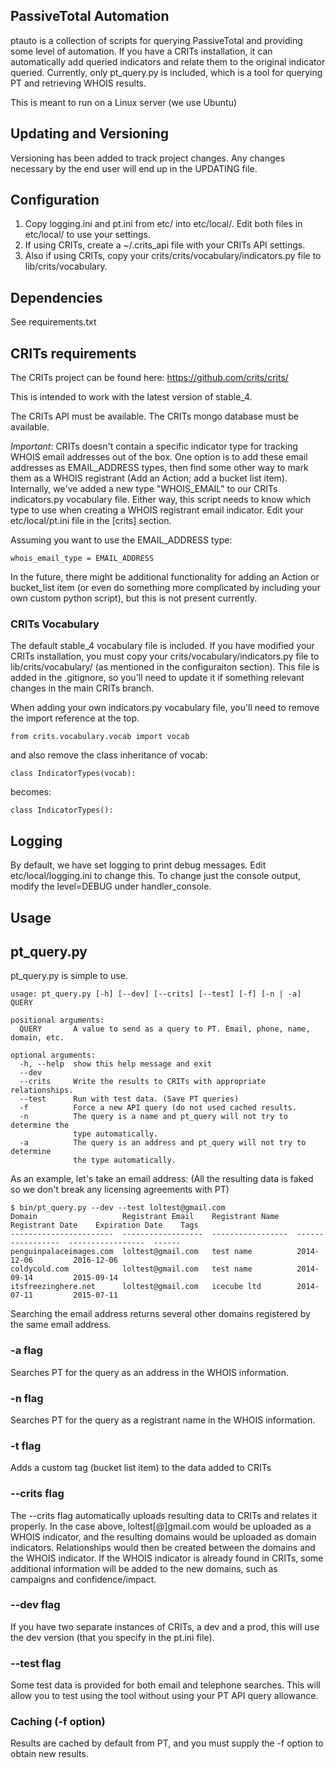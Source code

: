 PassiveTotal Automation
-----------------------
ptauto is a collection of scripts for querying PassiveTotal and providing some level of automation. If you have a CRITs installation, it can automatically add queried indicators and relate them to the original indicator queried. Currently, only pt_query.py is included, which is a tool for querying PT and retrieving WHOIS results.

This is meant to run on a Linux server (we use Ubuntu)

Updating and Versioning
-----------------------
Versioning has been added to track project changes. Any changes necessary by the end user will end up in the  UPDATING file.

Configuration
-------------
1. Copy logging.ini and pt.ini from etc/ into etc/local/. Edit both files in etc/local/ to use your settings.
2. If using CRITs, create a ~/.crits_api file with your CRITs API settings.
3. Also if using CRITs, copy your crits/crits/vocabulary/indicators.py file to lib/crits/vocabulary.

## Dependencies
See requirements.txt

## CRITs requirements
The CRITs project can be found here: https://github.com/crits/crits/

This is intended to work with the latest version of stable_4.

The CRITs API must be available. The CRITs mongo database must be available.

*Important*: CRITs doesn't contain a specific indicator type for tracking WHOIS email addresses out of the box. One option is to add these email addresses as EMAIL_ADDRESS types, then find some other way to mark them as a WHOIS registrant (Add an Action; add a bucket list item). Internally, we've added a new type "WHOIS_EMAIL" to our CRITs indicators.py vocabulary file. Either way, this script needs to know which type to use when creating a WHOIS registrant email indicator. Edit your etc/local/pt.ini file in the [crits] section.

Assuming you want to use the EMAIL_ADDRESS type:
```
whois_email_type = EMAIL_ADDRESS
```

In the future, there might be additional functionality for adding an Action or bucket_list item (or even do something more complicated by including your own custom python script), but this is not present currently.

### CRITs Vocabulary
The default stable_4 vocabulary file is included. If you have modified your CRITs installation, you must copy your crits/vocabulary/indicators.py file to lib/crits/vocabulary/ (as mentioned in the configuraiton section). This file is added in the .gitignore, so you'll need to update it if something relevant changes in the main CRITs branch.

When adding your own indicators.py vocabulary file, you'll need to remove the import reference at the top.

```
from crits.vocabulary.vocab import vocab
```

and also remove the class inheritance of vocab:

```
class IndicatorTypes(vocab):
```

becomes:

```
class IndicatorTypes():
```

## Logging
By default, we have set logging to print debug messages. Edit etc/local/logging.ini to change this. To change just the console output, modify the level=DEBUG under handler_console.

Usage
-----
## pt_query.py
pt_query.py is simple to use.
```
usage: pt_query.py [-h] [--dev] [--crits] [--test] [-f] [-n | -a] QUERY

positional arguments:
  QUERY       A value to send as a query to PT. Email, phone, name, domain, etc.

optional arguments:
  -h, --help  show this help message and exit
  --dev
  --crits     Write the results to CRITs with appropriate relationships.
  --test      Run with test data. (Save PT queries)
  -f          Force a new API query (do not used cached results.
  -n          The query is a name and pt_query will not try to determine the
              type automatically.
  -a          The query is an address and pt_query will not try to determine
              the type automatically.
```

As an example, let's take an email address: (All the resulting data is faked so we don't break any licensing agreements with PT)
```
$ bin/pt_query.py --dev --test loltest@gmail.com
Domain                   Registrant Email    Registrant Name    Registrant Date    Expiration Date    Tags
-----------------------  ------------------  -----------------  -----------------  -----------------  ------
penguinpalaceimages.com  loltest@gmail.com   test name          2014-12-06         2016-12-06
coldycold.com            loltest@gmail.com   test name          2014-09-14         2015-09-14
itsfreezinghere.net      loltest@gmail.com   icecube ltd        2014-07-11         2015-07-11
```

Searching the email address returns several other domains registered by the same email address.

### -a flag
Searches PT for the query as an address in the WHOIS information.

### -n flag
Searches PT for the query as a registrant name in the WHOIS information.

### -t flag
Adds a custom tag (bucket list item) to the data added to CRITs

### --crits flag
The --crits flag automatically uploads resulting data to CRITs and relates it properly. In the case above, loltest[@]gmail.com would be uploaded as a WHOIS indicator, and the resulting domains would be uploaded as domain indicators. Relationships would then be created between the domains and the WHOIS indicator. If the WHOIS indicator is already found in CRITs, some additional information will be added to the new domains, such as campaigns and confidence/impact.

### --dev flag
If you have two separate instances of CRITs, a dev and a prod, this will use the dev version (that you specify in the pt.ini file).

### --test flag
Some test data is provided for both email and telephone searches. This will allow you to test using the tool without using your PT API query allowance.

### Caching (-f option)
Results are cached by default from PT, and you must supply the -f option to obtain new results.
